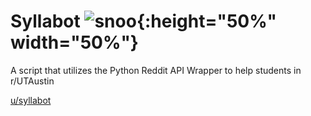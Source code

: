 # Syllabot ![snoo](http://i.imgur.com/CduSn7x.png){:height="50%" width="50%"}
A script that utilizes the Python Reddit API Wrapper to help students in r/UTAustin

[u/syllabot](https://www.reddit.com/user/syllabot/) 
